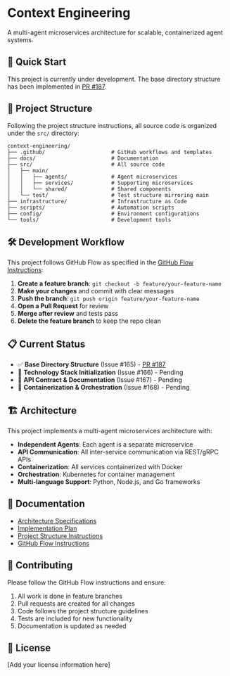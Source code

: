 # Context Engineering

A multi-agent microservices architecture for scalable, containerized agent systems.

## 🚀 Quick Start

This project is currently under development. The base directory structure has been implemented in [PR #187](https://github.com/patriek-van-dorp/context-engineering/pull/187).

## 📁 Project Structure

Following the project structure instructions, all source code is organized under the `src/` directory:

```
context-engineering/
├── .github/                     # GitHub workflows and templates
├── docs/                        # Documentation
├── src/                         # All source code
│   ├── main/
│   │   ├── agents/              # Agent microservices
│   │   ├── services/            # Supporting microservices
│   │   └── shared/              # Shared components
│   └── test/                    # Test structure mirroring main
├── infrastructure/              # Infrastructure as Code
├── scripts/                     # Automation scripts
├── config/                      # Environment configurations
└── tools/                       # Development tools
```

## 🛠️ Development Workflow

This project follows GitHub Flow as specified in the [GitHub Flow Instructions](.github/instructions/github-flow.instructions.md):

1. **Create a feature branch**: `git checkout -b feature/your-feature-name`
2. **Make your changes** and commit with clear messages
3. **Push the branch**: `git push origin feature/your-feature-name`
4. **Open a Pull Request** for review
5. **Merge after review** and tests pass
6. **Delete the feature branch** to keep the repo clean

## 📋 Current Status

- ✅ **Base Directory Structure** (Issue #165) - [PR #187](https://github.com/patriek-van-dorp/context-engineering/pull/187)
- 🔄 **Technology Stack Initialization** (Issue #166) - Pending
- 🔄 **API Contract & Documentation** (Issue #167) - Pending
- 🔄 **Containerization & Orchestration** (Issue #168) - Pending

## 🏗️ Architecture

This project implements a multi-agent microservices architecture with:

- **Independent Agents**: Each agent is a separate microservice
- **API Communication**: All inter-service communication via REST/gRPC APIs
- **Containerization**: All services containerized with Docker
- **Orchestration**: Kubernetes for container management
- **Multi-language Support**: Python, Node.js, and Go frameworks

## 📖 Documentation

- [Architecture Specifications](docs/spec/architecture-multi-agent-microservices-specs.md)
- [Implementation Plan](docs/plan/architecture-multi-agent-microservices-plan.md)
- [Project Structure Instructions](.github/instructions/project-structure.instructions.md)
- [GitHub Flow Instructions](.github/instructions/github-flow.instructions.md)

## 🤝 Contributing

Please follow the GitHub Flow instructions and ensure:

1. All work is done in feature branches
2. Pull requests are created for all changes
3. Code follows the project structure guidelines
4. Tests are included for new functionality
5. Documentation is updated as needed

## 📄 License

[Add your license information here]